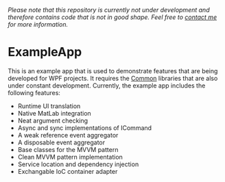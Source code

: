 *Please note that this repository is currently not under development and therefore contains code that is not in good shape. Feel free to [contact me](mailto:moritz.freyburger@gmx.de) for more information.*

# ExampleApp

This is an example app that is used to demonstrate features that are being developed for WPF projects. It requires the [Common](https://github.com/FreyMo/Common) libraries that are also under constant development. Currently, the example app includes the following features:
- Runtime UI translation
- Native MatLab integration
- Neat argument checking
- Async and sync implementations of ICommand
- A weak reference event aggregator
- A disposable event aggregator
- Base classes for the MVVM pattern
- Clean MVVM pattern implementation
- Service location and dependency injection
- Exchangable IoC container adapter
